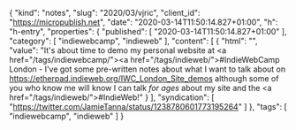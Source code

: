 {
  "kind": "notes",
  "slug": "2020/03/vjric",
  "client_id": "https://micropublish.net",
  "date": "2020-03-14T11:50:14.827+01:00",
  "h": "h-entry",
  "properties": {
    "published": [
      "2020-03-14T11:50:14.827+01:00"
    ],
    "category": [
      "indiewebcamp",
      "indieweb"
    ],
    "content": [
      {
        "html": "",
        "value": "It's about time to demo my personal website at <a href=\"/tags/indiewebcamp/\"><a href=\"/tags/indieweb/\">#IndieWeb</a>Camp</a> London - I've got some pre-written notes about what I want to talk about on https://etherpad.indieweb.org/IWC_London_Site_demos although some of you who know me will know I can talk _for ages_ about my site and the <a href=\"/tags/indieweb/\">#IndieWeb</a>!"
      }
    ],
    "syndication": [
      "https://twitter.com/JamieTanna/status/1238780601773195264"
    ]
  },
  "tags": [
    "indiewebcamp",
    "indieweb"
  ]
}
